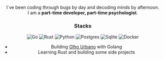 <div align="center">

I`ve been coding through bugs by day and decoding minds by afternoon.  
I am a **part-time developer, part-time psychologist**.  

### Stacks 

![Go](https://img.shields.io/badge/go-%2300ADD8.svg?style=for-the-badge&logo=go&logoColor=white)
![Rust](https://img.shields.io/badge/rust-%23000000.svg?style=for-the-badge&logo=rust&logoColor=white)
![Python](https://img.shields.io/badge/python-%230db7ed.svg?style=for-the-badge&logo=python&logoColor=blue)
![Postgres](https://img.shields.io/badge/postgres-%23316192.svg?style=for-the-badge&logo=postgresql&logoColor=white) 
![Sqlite](https://img.shields.io/badge/sqlite-%23316192.svg?style=for-the-badge&logo=sqlite&logoColor=white) 
![Docker](https://img.shields.io/badge/docker-%230db7ed.svg?style=for-the-badge&logo=docker&logoColor=white)  



- Building [Olho Urbano](https://olhourbano.com.br) with Golang
- Learning Rust and building some side projects


